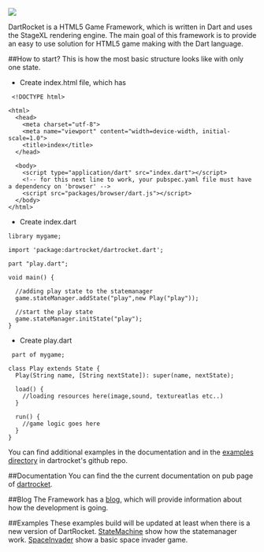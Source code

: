 <a rel="nofollow"><img src="http://www.logomaker.com/logo-images/6b330ef382354ce2.gif"/></a>

DartRocket is a HTML5 Game Framework, which is written in Dart and uses the StageXL rendering engine.
The main goal of this framework is to provide an easy to use solution for HTML5 game making with the Dart language.

##How to start?
This is how the most basic structure looks like with only one state.

 * Create index.html file, which has 
```
 <!DOCTYPE html>

<html>
  <head>
    <meta charset="utf-8">
    <meta name="viewport" content="width=device-width, initial-scale=1.0">
    <title>index</title>
  </head>
 
  <body>   
    <script type="application/dart" src="index.dart"></script>
    <!-- for this next line to work, your pubspec.yaml file must have a dependency on 'browser' -->
    <script src="packages/browser/dart.js"></script>
  </body>
</html>
```
 * Create index.dart
```
library mygame;

import 'package:dartrocket/dartrocket.dart';

part "play.dart";

void main() {
  
  //adding play state to the statemanager
  game.stateManager.addState("play",new Play("play"));
  
  //start the play state
  game.stateManager.initState("play");
}
```
 * Create play.dart
 
```
 part of mygame;

class Play extends State {
  Play(String name, [String nextState]): super(name, nextState);

  load() {
    //loading resources here(image,sound, textureatlas etc..)
  }
  
  run() {
    //game logic goes here
  }
}
```

You can find additional examples in the documentation and in the [examples directory](https://github.com/StrykerKKD/dartrocket/tree/master/example) in dartrocket's github repo.

##Documentation
You can find the the current documentation on pub page of [dartrocket](http://pub.dartlang.org/packages/dartrocket).

##Blog
The Framework has a [blog](http://dartrocket.blogspot.hu), which will provide information about how the development is going.

##Examples
These examples build will be updated at least when there is a new version of DartRocket.
 [StateMachine](http://strykerkkd.github.io/js/projects/build/example/statemachine/index.html) show how the statemanager work.
 [SpaceInvader](http://strykerkkd.github.io/js/projects/build/example/spaceinvader/index.html) show a basic space invader game.